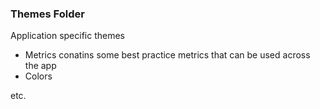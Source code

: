 ### Themes Folder
Application specific themes
* Metrics conatins some best practice metrics that can be used across the app
* Colors

etc.